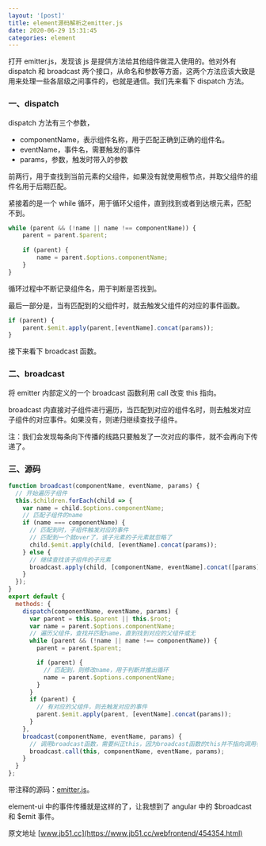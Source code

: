 ```yaml
---
layout: '[post]'
title: element源码解析之emitter.js
date: 2020-06-29 15:31:45
categories: element
---
```

打开 emitter.js，发现该 js 是提供方法给其他组件做混入使用的。他对外有 dispatch 和 broadcast 两个接口，从命名和参数等方面，这两个方法应该大致是用来处理一些各层级之间事件的，也就是通信。我们先来看下 dispatch 方法。
<!-- more -->
### 一、dispatch

dispatch 方法有三个参数，

*   componentName，表示组件名称，用于匹配正确到正确的组件名。
*   eventName，事件名，需要触发的事件
*   params，参数，触发时带入的参数

前两行，用于查找到当前元素的父组件，如果没有就使用根节点，并取父组件的组件名用于后期匹配。

紧接着的是一个 while 循环，用于循环父组件，直到找到或者到达根元素，匹配不到。

```js
while (parent && (!name || name !== componentName)) {
    parent = parent.$parent;
 
    if (parent) {
        name = parent.$options.componentName;
    }
}
```

循环过程中不断记录组件名，用于判断是否找到。

最后一部分是，当有匹配到的父组件时，就去触发父组件的对应的事件函数。

```js
if (parent) {
    parent.$emit.apply(parent,[eventName].concat(params));
}
```

接下来看下 broadcast 函数。

### 二、broadcast

将 emitter 内部定义的一个 broadcast 函数利用 call 改变 this 指向。

broadcast 内直接对子组件进行遍历，当匹配到对应的组件名时，则去触发对应子组件的对应事件。如果没有，则递归继续查找子组件。

注：我们会发现每条向下传播的线路只要触发了一次对应的事件，就不会再向下传递了。

### 三、源码
```js
function broadcast(componentName, eventName, params) {
  // 开始遍历子组件
  this.$children.forEach(child => {
    var name = child.$options.componentName;
    // 匹配子组件的name
    if (name === componentName) {
      // 匹配到时，子组件触发对应的事件
      // 匹配到一个就over了，该子元素的子元素就忽略了
      child.$emit.apply(child, [eventName].concat(params));
    } else {
      // 继续查找该子组件的子元素
      broadcast.apply(child, [componentName, eventName].concat([params]));
    }
  });
}
export default {
  methods: {
    dispatch(componentName, eventName, params) {
      var parent = this.$parent || this.$root;
      var name = parent.$options.componentName;
      // 遍历父组件，查找并匹配name，直到找到对应的父组件或无
      while (parent && (!name || name !== componentName)) {
        parent = parent.$parent;

        if (parent) {
          // 匹配到，则修改name，用于判断并推出循环
          name = parent.$options.componentName;
        }
      }
      if (parent) {
        // 有对应的父组件，则去触发对应的事件
        parent.$emit.apply(parent, [eventName].concat(params));
      }
    },
    broadcast(componentName, eventName, params) {
      // 调用broadcast函数，需要纠正this，因为broadcast函数的this并不指向调用者
      broadcast.call(this, componentName, eventName, params);
    }
  }
};
```

带注释的源码：[emitter.js](https://github.com/2fps/demo/blob/master/view/2019/00/element-ui%E6%BA%90%E7%A0%81%E5%AD%A6%E4%B9%A0/emitter.js)。

element-ui 中的事件传播就是这样的了，让我想到了 angular 中的 $broadcast 和 $emit 事件。

 原文地址 [www.jb51.cc](https://www.jb51.cc/webfrontend/454354.html)


